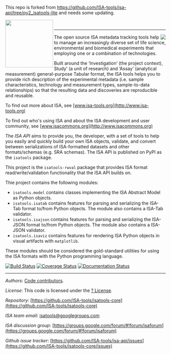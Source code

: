 This repo is forked from https://github.com/ISA-tools/isa-api/tree/py2_isatools-lite and needs some updating.

<img align="left" src="http://www.isa-tools.org/wp-content/uploads/2016/03/isa-api-logo.png" width="150px">
<br>

----
<img align="right" src="http://www.isa-tools.org/wp-content/themes/isatools-wp-theme/img/footer_logo.svg">
The open source ISA metadata tracking tools help to manage an increasingly diverse set of life science, environmental and biomedical experiments that employing one or a combination of technologies.

Built around the ‘Investigation’ (the project context), Study’ (a unit of research) and ‘Assay’ (analytical measurement) general-purpose Tabular format, the ISA tools helps you to provide rich description of the experimental metadata (i.e. sample characteristics, technology and measurement types, sample-to-data relationships) so that the resulting data and discoveries are reproducible and reusable.

To find out more about ISA, see [www.isa-tools.org](http://www.isa-tools.org)

To find out who's using ISA and about the ISA development and user community, see [www.isacommons.org](http://www.isacommons.org)

The *ISA API*  aims to provide you, the developer, with a set of tools to help you easily and quickly build your own ISA objects, validate, and convert between serializations of ISA-formatted datasets and other formats/schemas (e.g. SRA schemas). The ISA API is published on PyPI as the `isatools` package.

This project is the `isatools-rwval` package that provides ISA format read/write/validation functionality that the ISA API builds on.

Thie project contains the following modules:

 - `isatools.model` contains classes implementing the ISA Abstract Model as Python objects.
 - `isatools.isatab` contains features for parsing and serializing the ISA-Tab format to/from Python objects. The module also contains a ISA-Tab validator.
 - `isatools.isajson` contains features for parsing and serializing the ISA-JSON format to/from Python objects. The module also contains a ISA-JSON validator.
 - `isatools.isaviz` contains features for rendering ISA Python objects in visual artifacts with `matplotlib`.

 These modules should be considered the gold-standard utilities for using the ISA formats with the Python programming language.

[![Build Status](https://travis-ci.org/ISA-tools/isa-rwval.svg?branch=master)](https://travis-ci.org/ISA-tools/isa-rwval)
[![Coverage Status](https://coveralls.io/repos/github/ISA-tools/isa-rwval/badge.svg?branch=master)](https://coveralls.io/github/ISA-tools/isa-rwval?branch=master)
[![Documentation Status](https://readthedocs.org/projects/isatools/badge/?version=latest)](http://isatools.readthedocs.org/en/latest/?badge=latest)

----
*Authors*: [Code contributors](https://github.com/ISA-tools/isatools-core/graphs/contributors).

*License*: This code is licensed under the [? License](https://raw.githubusercontent.com/ISA-tools/isatools-core/master/LICENSE.txt).

*Repository*: [https://github.com/ISA-tools/isatools-core](https://github.com/ISA-tools/isatools-core)

*ISA team email*: [isatools@googlegroups.com](mailto:isatools@googlegroups.com)

*ISA discussion group*: [https://groups.google.com/forum/#!forum/isaforum](https://groups.google.com/forum/#!forum/isaforum)

*Github issue tracker*: [https://github.com/ISA-tools/isa-api/issues](https://github.com/ISA-tools/isatools-core/issues)
